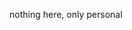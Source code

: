 nothing here, only personal
<!---
mzulseptriawan/mzulseptriawan is a ✨ special ✨ repository because its `README.md` (this file) appears on your GitHub profile.
You can click the Preview link to take a look at your changes.
--->
